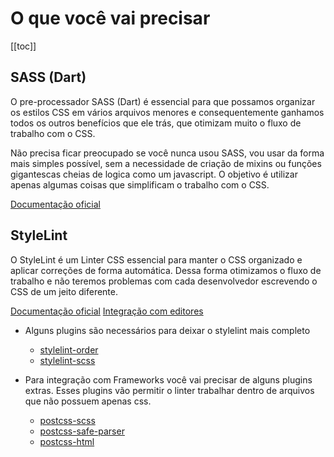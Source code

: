 # O que você vai precisar

[[toc]]

## SASS (Dart)
O pre-processador SASS (Dart) é essencial para que possamos organizar os estilos CSS em vários arquivos menores e consequentemente ganhamos todos os outros benefícios que ele trás, que otimizam muito o fluxo de trabalho com o CSS. 

Não precisa ficar preocupado se você nunca usou SASS, vou usar da forma mais simples possível, sem a necessidade de criação de mixins ou funções gigantescas cheias de logica como um javascript. O objetivo é utilizar apenas algumas coisas que simplificam o trabalho com o CSS.

[Documentação oficial](https://sass-lang.com/dart-sass)

## StyleLint
O StyleLint é um Linter CSS essencial para manter o CSS organizado e aplicar correções de forma automática. Dessa forma otimizamos o fluxo de trabalho e não teremos problemas com cada desenvolvedor escrevendo o CSS de um jeito diferente.

[Documentação oficial](https://stylelint.io/)
[Integração com editores](https://stylelint.io/user-guide/integrations/editor)

* Alguns plugins são necessários para deixar o stylelint mais completo
  - [stylelint-order](https://github.com/hudochenkov/stylelint-order#readme)
  - [stylelint-scss](https://github.com/stylelint-scss/stylelint-scss#readme)

* Para integração com Frameworks você vai precisar de alguns plugins extras. Esses plugins vão permitir o linter trabalhar dentro de arquivos que não possuem apenas css.
  - [postcss-scss](https://github.com/postcss/postcss-scss#readme)
  - [postcss-safe-parser](https://github.com/postcss/postcss-safe-parser#readme)
  - [postcss-html](https://github.com/ota-meshi/postcss-html#readme)